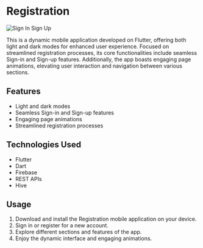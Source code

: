 # Registration

![Sign In Sign Up](https://github.com/bilol-tech/registration/blob/main/assets/SignIn-SignUp.png)

This is a dynamic mobile application developed on Flutter, offering both light and dark modes for enhanced user experience. Focused on streamlined registration processes, its core functionalities include seamless Sign-in and Sign-up features. Additionally, the app boasts engaging page animations, elevating user interaction and navigation between various sections.

## Features

- Light and dark modes
- Seamless Sign-in and Sign-up features
- Engaging page animations
- Streamlined registration processes

## Technologies Used

- Flutter
- Dart
- Firebase
- REST APIs
- Hive

## Usage

1. Download and install the Registration mobile application on your device.
2. Sign in or register for a new account.
3. Explore different sections and features of the app.
4. Enjoy the dynamic interface and engaging animations.
